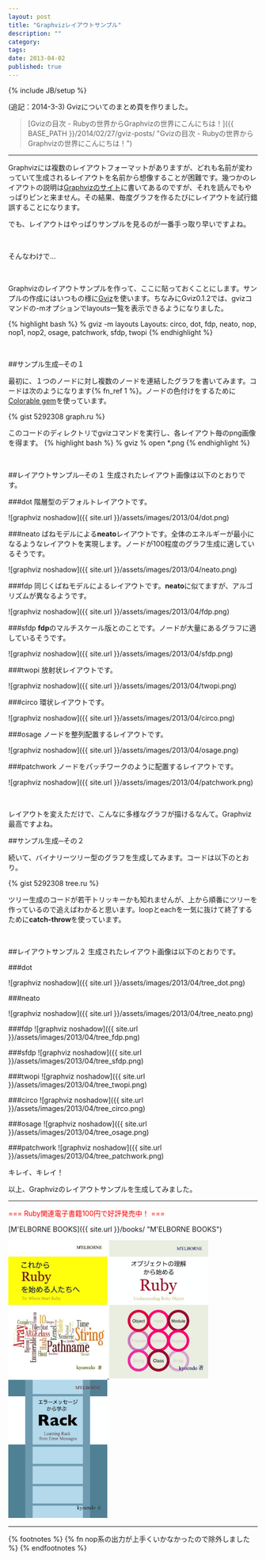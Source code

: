 ```yaml
---
layout: post
title: "Graphvizレイアウトサンプル"
description: ""
category: 
tags: 
date: 2013-04-02
published: true
---
```

{% include JB/setup %}

(追記：2014-3-3) Gvizについてのまとめ頁を作りました。

> [Gvizの目次 - Rubyの世界からGraphvizの世界にこんにちは！]({{ BASE_PATH }}/2014/02/27/gviz-posts/ "Gvizの目次 - Rubyの世界からGraphvizの世界にこんにちは！")

---

Graphvizには複数のレイアウトフォーマットがありますが、どれも名前が変わっていて生成されるレイアウトを名前から想像することが困難です。幾つかのレイアウトの説明は[Graphvizのサイト](http://www.graphviz.org/ "Graphviz \| Graphviz - Graph Visualization Software")に書いてあるのですが、それを読んでもやっぱりピンと来ません。その結果、毎度グラフを作るたびにレイアウトを試行錯誤することになります。

でも、レイアウトはやっぱりサンプルを見るのが一番手っ取り早いですよね。

<br/>

そんなわけで...

<br/>

Graphvizのレイアウトサンプルを作って、ここに貼っておくことにします。サンプルの作成にはいつもの様に[Gviz](https://rubygems.org/gems/gviz "gviz \| RubyGems.org \| your community gem host")を使います。ちなみにGviz0.1.2では、gvizコマンドの-mオプションでlayouts一覧を表示できるようになりました。

{% highlight bash %}
% gviz -m layouts
Layouts:
  circo, dot, fdp, neato, nop, nop1, nop2, osage, patchwork, sfdp, twopi
{% endhighlight %}

<br/>

##サンプル生成─その１

最初に、１つのノードに対し複数のノードを連結したグラフを書いてみます。コードは次のようになります{% fn_ref 1 %}。ノードの色付けをするために[Colorable gem](https://rubygems.org/gems/colorable "colorable \| RubyGems.org \| your community gem host")を使っています。


{% gist 5292308 graph.ru %}

このコードのディレクトリでgvizコマンドを実行し、各レイアウト毎のpng画像を得ます。
{% highlight bash %}
% gviz
% open *.png
{% endhighlight %}

<br/>


##レイアウトサンプル─その１
生成されたレイアウト画像は以下のとおりです。

###dot
階層型のデフォルトレイアウトです。

![graphviz noshadow]({{ site.url }}/assets/images/2013/04/dot.png)


###neato
ばねモデルによる**neato**レイアウトです。全体のエネルギーが最小になるようなレイアウトを実現します。ノードが100程度のグラフ生成に適しているそうです。

![graphviz noshadow]({{ site.url }}/assets/images/2013/04/neato.png)

###fdp
同じくばねモデルによるレイアウトです。**neato**に似てますが、アルゴリズムが異なるようです。

![graphviz noshadow]({{ site.url }}/assets/images/2013/04/fdp.png)

###sfdp
**fdp**のマルチスケール版とのことです。ノードが大量にあるグラフに適しているそうです。

![graphviz noshadow]({{ site.url }}/assets/images/2013/04/sfdp.png)

###twopi
放射状レイアウトです。

![graphviz noshadow]({{ site.url }}/assets/images/2013/04/twopi.png)

###circo
環状レイアウトです。

![graphviz noshadow]({{ site.url }}/assets/images/2013/04/circo.png)

###osage
ノードを整列配置するレイアウトです。

![graphviz noshadow]({{ site.url }}/assets/images/2013/04/osage.png)

###patchwork
ノードをパッチワークのように配置するレイアウトです。

![graphviz noshadow]({{ site.url }}/assets/images/2013/04/patchwork.png)

<br />

レイアウトを変えただけで、こんなに多様なグラフが描けるなんて。Graphviz最高ですよね。

##サンプル生成─その２

続いて、バイナリーツリー型のグラフを生成してみます。コードは以下のとおり。

{% gist 5292308 tree.ru %}

ツリー生成のコードが若干トリッキーかも知れませんが、上から順番にツリーを作っているので追えばわかると思います。loopとeachを一気に抜けて終了するために**catch-throw**を使っています。

<br/>


##レイアウトサンプル２
生成されたレイアウト画像は以下のとおりです。

###dot

![graphviz noshadow]({{ site.url }}/assets/images/2013/04/tree_dot.png)

###neato

![graphviz noshadow]({{ site.url }}/assets/images/2013/04/tree_neato.png)

###fdp
![graphviz noshadow]({{ site.url }}/assets/images/2013/04/tree_fdp.png)

###sfdp
![graphviz noshadow]({{ site.url }}/assets/images/2013/04/tree_sfdp.png)

###twopi
![graphviz noshadow]({{ site.url }}/assets/images/2013/04/tree_twopi.png)

###circo
![graphviz noshadow]({{ site.url }}/assets/images/2013/04/tree_circo.png)

###osage
![graphviz noshadow]({{ site.url }}/assets/images/2013/04/tree_osage.png)

###patchwork
![graphviz noshadow]({{ site.url }}/assets/images/2013/04/tree_patchwork.png)


キレイ、キレイ！

以上、Graphvizのレイアウトサンプルを生成してみました。


---

<p style='color:red'>=== Ruby関連電子書籍100円で好評発売中！ ===</p>

[M'ELBORNE BOOKS]({{ site.url }}/books/ "M'ELBORNE BOOKS")

<a href="{{ BASE_PATH }}/books/">
  <img src="/assets/images/2012/start_ruby.jpg" alt="start_ruby" style="width:200px" />
</a>
<a href="{{ BASE_PATH }}/books/">
  <img src="/assets/images/2013/02/ruby_object_cover.png" alt="ruby_object" style="width:200px" />
</a>
<a href="{{ BASE_PATH }}/books/">
  <img src="/assets/images/2012/rack_cover.png" alt="rack" style="width:200px" />
</a>

---

{% footnotes %}
{% fn nop系の出力が上手くいかなかったので除外しました %}
{% endfootnotes %}

